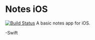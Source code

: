 # Notes iOS
[![Build Status](https://travis-ci.com/N02870941/notes-ios.svg?branch=master)](https://travis-ci.com/N02870941/notes-ios)
A basic notes app for iOS.

-Swift
